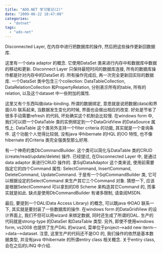 ```yaml
---
title: "ADO.NET 学习笔记(2)"
date: "2009-06-22 18:47:00"
categories: 
  - "dotnet"
tags: 
  - "ado-net"
---
```


Disconnected Layer, 在内存中进行把数据库的操作, 然后把这些操作更新回数据库.

这里有一个data adaptor 的概念. 它使用DataSet 类来进行内存中和数据库中数据的移动和更新. Disconnect Layer 只保持最短时间的数据库连接, 所有的数据库操作都是针对内存中的DataSet 的. 所有操作完成后, 再一次完全更新回实际的数据库. 一个DataSet 类中包含三个collection: DataTableCollection, DataRelationCollection 和PropertyRelation, 分别表示所有的table, 所有的relation, 以及这个dataset 中一些附加的属性.

这里又有个东西叫做data-binding. 所谓的数据绑定, 意思就是说把数据(data)和界面(UI) 联系起来, 当数据发生变化的时候, 界面也会做出相应的改变. 好处是节省了很多手动需要refresh 的代码, 坏处确实这个机制会比较慢. 在windows form 中, 我们可以把一个DataTable 类的实例绑定到一个DataGridView 的DataSource 属性上. DataTable 这个类另外支持一个filter criteria 的功能, 其实就是一个查询条件. 这个功能个人觉得比较弱, 没有java 中hibernate 的HQL 的OO 特性, 也不像hibernate 的Criteria 类完全强类型那么好用.

有一个神奇的类DbCommandBuilder. 这个类可以简化与DataTable 类的CRUD (create/read/update/delete) 操作. 已经提过, 在Disconnected Layer 中, 是通过data adaptor 来进行CRUD 操作的. 拿SqlDataAdaptor 这个类来说, 使用前需要指定它的四个Command 属性: SelectCommand, InsertCommand, DeleteCommand, UpdateCommand. 于是有一个SqlCommandBuilder 类, 它可以根据设定的SelectCommand 来生产其它三个Command 对象. 猜想一下, 应该是根据SelectCommand 可以拿到的DB Scheme 来构造其它Command 的, 而事实就是如此. 缺点是使用DbCommandBuilder 有诸多限制, 请查阅MSDN.

最后, 要提到一个DAL(Data Access Library) 的概念, 可以跟java 中DAO 联系一下, 其实就是要封装了一些数据库的操作. 在windows form 的DataGridView 的设计界面上, 我们不但可以用wizard 来绑定数据, 同时还生成了所谓的DAL. 生产的代码就是strong-type 的DataSet 和DataTable 类型. 另外, 即使不使用windows form, vs2008 也提供了生产DAL 的wizard, 菜单位于project-->add new iterm-->data-->dataset. 注意, 这里生产的代码还不是OO 的, 我们操作的依然是基本数据类型, 并没有java 中hibernate 的所谓entiry class 相关概念. 关于entiry class, 会在之后的LINQ 中介绍.
